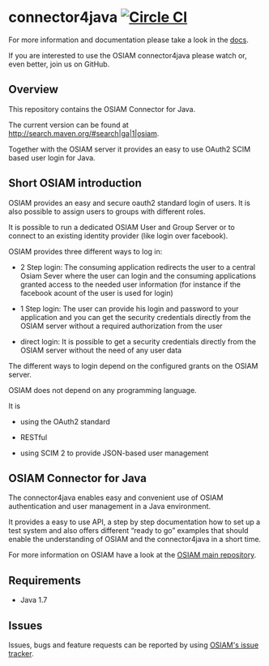 # connector4java [![Circle CI](https://circleci.com/gh/osiam/connector4java.svg?style=svg)](https://circleci.com/gh/osiam/connector4java)

For more information and documentation please take a look in the
[docs](docs/README.md).

If you are interested to use the OSIAM connector4java please watch or, even
better, join us on GitHub.

## Overview

This repository contains the OSIAM Connector for Java.

The current version can be found at http://search.maven.org/#search|ga|1|osiam.

Together with the OSIAM server it provides an easy to use OAuth2 SCIM based user
login for Java.

## Short OSIAM introduction

OSIAM provides an easy and secure oauth2 standard login of users. It is also
possible to assign users to groups with different roles.

It is possible to run a dedicated OSIAM User and Group Server or to connect to
an existing identity provider (like login over facebook).

OSIAM provides three different ways to log in:

- 2 Step login: The consuming application redirects the user to a central Osiam
  Sever where the user can login and the consuming applications granted access
  to the needed user information (for instance if the facebook acount of the
  user is used for login)

- 1 Step login: The user can provide his login and password to your application
  and you can get the security credentials directly from the OSIAM server
  without a required authorization from the user

- direct login: It is possible to get a security credentials directly from the
  OSIAM server without the need of any user data

The different ways to login depend on the configured grants on the OSIAM server.


OSIAM does not depend on any programming language.

It is

- using the OAuth2 standard

- RESTful

- using SCIM 2 to provide JSON-based user management

## OSIAM Connector for Java

The connector4java enables easy and convenient use of OSIAM authentication and
user management in a Java environment.

It provides a easy to use API, a step by step documentation how to set up a test
system and also offers different “ready to go” examples that should enable the
understanding of OSIAM and the connector4java in a short time.

For more information on OSIAM have a look at the
[OSIAM main repository](https://github.com/osiam/osiam).

## Requirements

* Java 1.7

## Issues

Issues, bugs and feature requests can be reported by using
[OSIAM's issue tracker](https://github.com/osiam/connector4java/issues).
